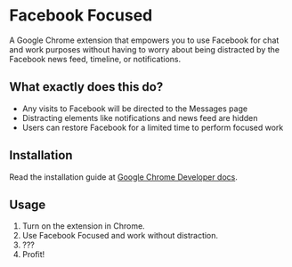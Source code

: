 # Facebook Focused

A Google Chrome extension that empowers you to use Facebook for chat and work purposes without having to worry about being distracted by the Facebook news feed, timeline, or notifications.

## What exactly does this do?

* Any visits to Facebook will be directed to the Messages page
* Distracting elements like notifications and news feed are hidden
* Users can restore Facebook for a limited time to perform focused work

## Installation 

Read the installation guide at [Google Chrome Developer docs](https://developer.chrome.com/extensions/getstarted#unpacked).

## Usage

1. Turn on the extension in Chrome.
2. Use Facebook Focused and work without distraction. 
3. ???
4. Profit!

